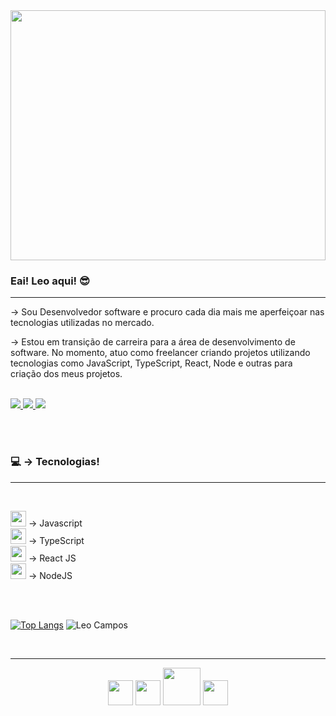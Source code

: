 
<div align="center">
   <img height="400px" width="100%" src="https://user-images.githubusercontent.com/98062615/232077321-ea53ea99-a093-46b2-a46a-d5e9274bc6aa.png"/>
</div>
<h3>Eai! Leo aqui! 😎</h3>
<hr>
<p>
   → Sou Desenvolvedor software e procuro cada dia mais me aperfeiçoar nas tecnologias utilizadas no mercado. 
</p>
<p>
  → Estou em transição de carreira para a área de desenvolvimento de software. No momento, atuo como freelancer criando projetos utilizando tecnologias como JavaScript, TypeScript, React, Node e outras para criação dos meus projetos.
 </p>

 <br>
<a href="mailto:leocampos.in@gmail.com" target="_blank">
  <img src="https://img.shields.io/badge/Gmail-D14836?style=for-the-badge&logo=gmail&logoColor=white">
</a>

<a href="https://www.linkedin.com/in/leonardo-campos-bb746015b/" target="_blank">
  <img src="https://img.shields.io/badge/LinkedIn-0077B5?style=for-the-badge&logo=linkedin&logoColor=white">
</a>
<a href="https://portifolio-rho-rust.vercel.app/" target="_blank">
  <img src="https://img.shields.io/badge/Portfolio-%23000000.svg?style=for-the-badge&logo=firefox&logoColor=#FF7139">
</a>

<br><br>

<h3>💻 → Tecnologias!</h3>
<hr>
<br>
<p>  
<img width="25em" src="https://cdn.jsdelivr.net/gh/devicons/devicon/icons/javascript/javascript-plain.svg" /> → Javascript <br>
<img width="25em" src="https://cdn.jsdelivr.net/gh/devicons/devicon/icons/typescript/typescript-original.svg" /> → TypeScript <br>     
<img width="25em" src="https://cdn.jsdelivr.net/gh/devicons/devicon/icons/react/react-original-wordmark.svg" /> → React JS <br>
<img width="25em" src="https://cdn.jsdelivr.net/gh/devicons/devicon/icons/nodejs/nodejs-plain.svg" /> → NodeJS <br>

</p>
  

<br><br>

[![Top Langs](https://github-readme-stats.vercel.app/api/top-langs/?username=CamposLeo95&langs_count=8&theme=tokyonight)](https://github.com/anuraghazra/github-readme-stats)
![Leo Campos](https://github-readme-stats.vercel.app/api?username=CamposLeo95&show_icons=true&theme=tokyonight)
 

<br>
<hr>
<div align="center">
  <img width="40em" src="https://cdn.jsdelivr.net/gh/devicons/devicon/icons/javascript/javascript-plain.svg" /> 
  <img width="40em" src="https://cdn.jsdelivr.net/gh/devicons/devicon/icons/react/react-original-wordmark.svg" />
  <img width="60em" src="https://cdn.jsdelivr.net/gh/devicons/devicon/icons/nodejs/nodejs-original-wordmark.svg" />
  <img width="40em" src="https://cdn.jsdelivr.net/gh/devicons/devicon/icons/typescript/typescript-original.svg" />
   
</div>



